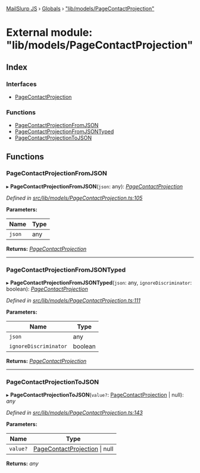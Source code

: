 [MailSlurp JS](../README.md) › [Globals](../globals.md) › ["lib/models/PageContactProjection"](_lib_models_pagecontactprojection_.md)

# External module: "lib/models/PageContactProjection"

## Index

### Interfaces

* [PageContactProjection](../interfaces/_lib_models_pagecontactprojection_.pagecontactprojection.md)

### Functions

* [PageContactProjectionFromJSON](_lib_models_pagecontactprojection_.md#pagecontactprojectionfromjson)
* [PageContactProjectionFromJSONTyped](_lib_models_pagecontactprojection_.md#pagecontactprojectionfromjsontyped)
* [PageContactProjectionToJSON](_lib_models_pagecontactprojection_.md#pagecontactprojectiontojson)

## Functions

###  PageContactProjectionFromJSON

▸ **PageContactProjectionFromJSON**(`json`: any): *[PageContactProjection](../interfaces/_lib_models_pagecontactprojection_.pagecontactprojection.md)*

*Defined in [src/lib/models/PageContactProjection.ts:105](https://github.com/mailslurp/mailslurp-client-ts-js/blob/fc9510a/src/lib/models/PageContactProjection.ts#L105)*

**Parameters:**

Name | Type |
------ | ------ |
`json` | any |

**Returns:** *[PageContactProjection](../interfaces/_lib_models_pagecontactprojection_.pagecontactprojection.md)*

___

###  PageContactProjectionFromJSONTyped

▸ **PageContactProjectionFromJSONTyped**(`json`: any, `ignoreDiscriminator`: boolean): *[PageContactProjection](../interfaces/_lib_models_pagecontactprojection_.pagecontactprojection.md)*

*Defined in [src/lib/models/PageContactProjection.ts:111](https://github.com/mailslurp/mailslurp-client-ts-js/blob/fc9510a/src/lib/models/PageContactProjection.ts#L111)*

**Parameters:**

Name | Type |
------ | ------ |
`json` | any |
`ignoreDiscriminator` | boolean |

**Returns:** *[PageContactProjection](../interfaces/_lib_models_pagecontactprojection_.pagecontactprojection.md)*

___

###  PageContactProjectionToJSON

▸ **PageContactProjectionToJSON**(`value?`: [PageContactProjection](../interfaces/_lib_models_pagecontactprojection_.pagecontactprojection.md) | null): *any*

*Defined in [src/lib/models/PageContactProjection.ts:143](https://github.com/mailslurp/mailslurp-client-ts-js/blob/fc9510a/src/lib/models/PageContactProjection.ts#L143)*

**Parameters:**

Name | Type |
------ | ------ |
`value?` | [PageContactProjection](../interfaces/_lib_models_pagecontactprojection_.pagecontactprojection.md) &#124; null |

**Returns:** *any*
